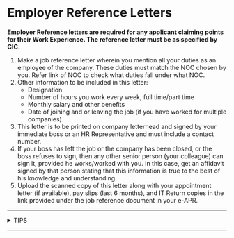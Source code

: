 # Employer Reference Letters

**Employer Reference letters are required for any applicant claiming points for their Work Experience. The reference letter must be as specified by CIC.**

1. Make a job reference letter wherein you mention all your duties as an employee of the company. These duties must match the NOC chosen by you. Refer link of NOC to check what duties fall under what NOC.
2. Other information to be included in this letter:
   * Designation
   * Number of hours you work every week, full time/part time
   * Monthly salary and other benefits
   * Date of joining and or leaving the job (if you have worked for multiple companies).
3. This letter is to be printed on company letterhead and signed by your immediate boss or an HR Representative and must include a contact number.
4. If your boss has left the job or the company has been closed, or the boss refuses to sign, then any other senior person (your colleague) can sign it, provided he works/worked with you. In this case, get an affidavit signed by that person stating that this information is true to the best of his knowledge and understanding.
5. Upload the scanned copy of this letter along with your appointment letter (if available), pay slips (last 6 months), and IT Return copies in the link provided under the job reference document in your e-APR.

***

<details>

<summary>TIPS</summary>

* Depending on where the applicant works, the time taken for employers to issue these reference letters vary. So, it is important to be prepared and apply for the reference letter at the earliest convenience.
* Please note that reference letters issued by employers after you quit a job are valid indefinitely while the reference letters issued by your current employer are generally valid for one year.
* CIC might sometimes choose to call your employer to verify your employment history if they feel they need to verify.

</details>

***
